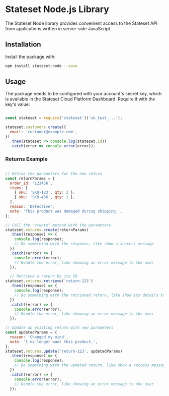 # Stateset Node.js Library

The Stateset Node library provides convenient access to the Stateset API from applications written in server-side JavaScript.

## Installation

Install the package with:

```sh
npm install stateset-node --save
```

## Usage
The package needs to be configured with your account's secret key, which is available in the Stateset Cloud Platform Dashboard. Require it with the key's value:

```jsx

const stateset = require('stateset')('sk_test_...');

stateset.customers.create({
  email: 'customer@example.com',
})
  .then(stateset => console.log(stateset.id))
  .catch(error => console.error(error));

```

### Returns Example

```jsx

// Define the parameters for the new return
const returnParams = {
  order_id: '123456',
  items: [
    { sku: 'SKU-123', qty: 2 },
    { sku: 'SKU-456', qty: 1 },
  ],
  reason: 'Defective',
  note: 'This product was damaged during shipping.',
};

// Call the "create" method with the parameters
stateset.returns.create(returnParams)
  .then((response) => {
    console.log(response);
    // Do something with the response, like show a success message
  })
  .catch((error) => {
    console.error(error);
    // Handle the error, like showing an error message to the user
  });

  // Retrieve a return by its ID
stateset.returns.retrieve('return-123')
  .then((response) => {
    console.log(response);
    // Do something with the retrieved return, like show its details to the user
  })
  .catch((error) => {
    console.error(error);
    // Handle the error, like showing an error message to the user
  });

// Update an existing return with new parameters
const updatedParams = {
  reason: 'Changed my mind',
  note: 'I no longer want this product.',
};
stateset.returns.update('return-123', updatedParams)
  .then((response) => {
    console.log(response);
    // Do something with the updated return, like show a success message
  })
  .catch((error) => {
    console.error(error);
    // Handle the error, like showing an error message to the user
  });

  ```


